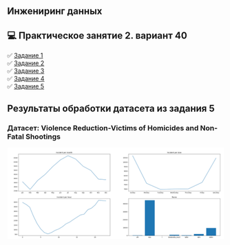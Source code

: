 ## Инжениринг данных 
## :computer: Практическое занятие 2. вариант 40  
 
:white_check_mark: [Задание 1](P1.py)  
:white_check_mark: [Задание 2](P2.py)  
:white_check_mark: [Задание 3](P3.py)  
:white_check_mark: [Задание 4](P4.py)  
:white_check_mark: [Задание 5](P5.py)  
## Результаты обработки датасета из задания 5
### Датасет: Violence Reduction-Victims of Homicides and Non-Fatal Shootings

![image](tests/p2_ex5_result.png)
